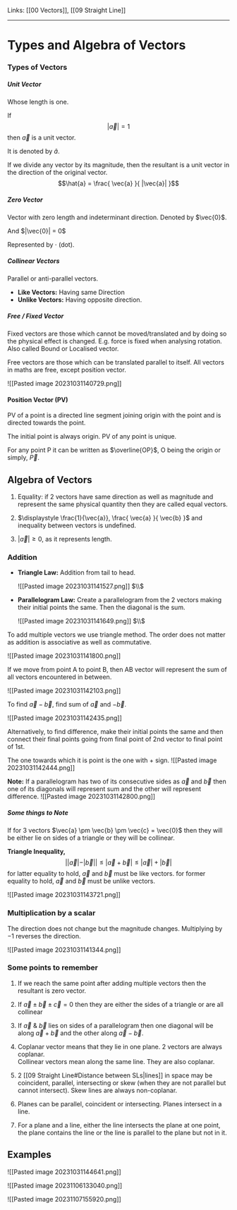 Links: [[00 Vectors]], [[09 Straight Line]]
___
# Types and Algebra of Vectors
### Types of Vectors 
##### Unit Vector 
Whose length is one. 

If
$$|\vec{a}| = 1$$
then $\vec{a}$ is a unit vector.

It is denoted by $\hat{a}$.

If we divide any vector by its magnitude, then the resultant is a unit vector in the direction of the original vector. 
$$\hat{a} = \frac{ \vec{a} }{ |\vec{a}| }$$

##### Zero Vector
Vector with zero length and indeterminant direction. 
Denoted by $\vec{0}$. 

And $|\vec{0}| = 0$

Represented by $\cdot$ (dot). 

##### Collinear Vectors
Parallel or anti-parallel vectors. 

- **Like Vectors:** Having same Direction
- **Unlike Vectors:** Having opposite direction. 

##### Free / Fixed Vector
Fixed vectors are those which cannot be moved/translated and by doing so the physical effect is changed. E.g. force is fixed when analysing rotation. 
Also called Bound or Localised vector. 

Free vectors are those which can be translated parallel to itself. 
All vectors in maths are free, except position vector. 

![[Pasted image 20231031140729.png]]

#### Position Vector (PV)
PV of a point is a directed line segment joining origin with the point and is directed towards the point. 

The initial point is always origin. 
PV of any point is unique. 

For any point P it can be written as $\overline{OP}$, O being the origin or simply, $\vec{P}$.

## Algebra of Vectors 
1. Equality: if 2 vectors have same direction as well as magnitude and represent the same physical quantity then they are called equal vectors. 

2. $\displaystyle \frac{1}{\vec{a}}, \frac{ \vec{a} }{ \vec{b} }$ and inequality between vectors is undefined. 

3. $|\vec{a}| \geq 0$, as it represents length.


### Addition

- **Triangle Law:** Addition from tail to head. 
  
	![[Pasted image 20231031141527.png]]
	$\\$

- **Parallelogram Law:** Create a parallelogram from the 2 vectors making their initial points the same. Then the diagonal is the sum. 

	![[Pasted image 20231031141649.png]]
	$\\$

To add multiple vectors we use triangle method.
The order does not matter as addition is associative as well as commutative. 

![[Pasted image 20231031141800.png]]

If we move from point A to point B, then AB vector will represent the sum of all vectors encountered in between. 

![[Pasted image 20231031142103.png]]

To find $\vec{a} - \vec{b}$, find sum of $\vec{a}$ and $-\vec{b}$. 

![[Pasted image 20231031142435.png]]

Alternatively, to find difference, make their initial points the same and then connect their final points going from final point of 2nd vector to final point of 1st.  

The one towards which it is point is the one with + sign.
![[Pasted image 20231031142444.png]]

**Note:** If a parallelogram has two of its consecutive sides as $\vec{a}$ and $\vec{b}$ then one of its diagonals will represent sum and the other will represent difference. 
![[Pasted image 20231031142800.png]]

##### Some things to Note
If for 3 vectors $\vec{a} \pm \vec{b} \pm \vec{c} = \vec{0}$ then they will be either lie on sides of a triangle or they will be collinear.

**Triangle Inequality,**
$$||\vec{a}|- |\vec{b}|| \leq |\vec{a} + \vec{b}| \leq |\vec{a}| + |\vec{b}|$$
for latter equality to hold, $\vec{a}$ and $\vec{b}$ must be like vectors. 
for former equality to hold, $\vec{a}$ and $\vec{b}$ must be unlike vectors. 

![[Pasted image 20231031143721.png]]

### Multiplication by a scalar

The direction does not change but the magnitude changes. Multiplying by $-1$ reverses the direction. 

![[Pasted image 20231031141344.png]]

### Some points to remember
1. If we reach the same point after adding multiple vectors then the resultant is zero vector. 

1. If $\vec{a} \pm \vec{b} \pm \vec{c} = 0$ then they are either the sides of a triangle or are all collinear 

2. If $\vec{a} \ \&\ \vec{b}$ lies on sides of a parallelogram then one diagonal will be along $\vec{a}+\vec{b}$ and the other along $\vec{a}-\vec{b}$. 

3. Coplanar vector means that they lie in one plane. 2 vectors are always coplanar.  
   Collinear vectors mean along the same line. They are also coplanar. 
   
4. 2 [[09 Straight Line#Distance between SLs|lines]] in space may be coincident, parallel, intersecting or skew (when they are not parallel but cannot intersect). Skew lines are always non-coplanar.  

5. Planes can be parallel, coincident or intersecting. Planes intersect in a line. 

6. For a plane and a line, either the line intersects the plane at one point, the plane contains the line or the line is parallel to the plane but not in it. 

## Examples 
![[Pasted image 20231031144641.png]]

![[Pasted image 20231106133040.png]]

![[Pasted image 20231107155920.png]]

